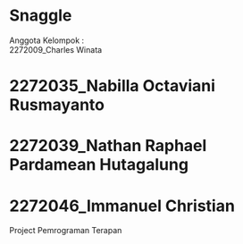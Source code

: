 # Snaggle
Anggota Kelompok : <br>
2272009_Charles Winata
# 2272035_Nabilla Octaviani Rusmayanto
# 2272039_Nathan Raphael Pardamean Hutagalung
# 2272046_Immanuel Christian
Project Pemrograman Terapan
